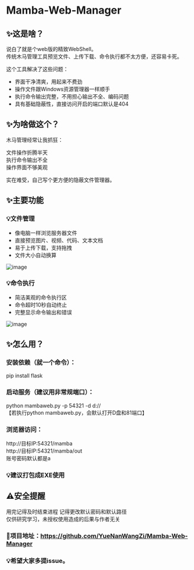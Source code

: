 # Mamba-Web-Manager  

## ✨这是啥？  
说白了就是个web版的精致WebShell。  
传统木马管理工具预览文件、上传下载、命令执行都不太方便，还容易卡死。  
  
这个工具解决了这些问题：  

- 界面干净清爽，用起来不费劲  
- 操作文件跟Windows资源管理器一样顺手  
- 执行命令输出完整，不用担心输出不全、编码问题  
- 具有基础隐蔽性，直接访问开启的端口默认是404
## ✨为啥做这个？  
木马管理经常让我抓狂：  

文件操作折腾半天  
执行命令输出不全  
操作界面不够美观  

实在难受，自己写个更方便的隐蔽文件管理器。  

## ✨主要功能  

### 💡文件管理  
- 像电脑一样浏览服务器文件  
- 直接预览图片、视频、代码、文本文档  
- 易于上传下载，支持拖拽  
- 文件大小自动换算  
  
![image](https://github.com/user-attachments/assets/7d654d00-1dbd-4f23-b6b5-493c01521fd9)

  
### 💡命令执行
- 简洁美观的命令执行区  
- 命令超时10秒自动终止  
- 完整显示命令输出和错误  
  
![image](https://github.com/user-attachments/assets/62fffc93-d44f-4b58-a3ab-9fd34a01b84b)

  
## ✨怎么用？
### 安装依赖（就一个命令）：  
pip install flask  
### 启动服务（建议用非常规端口）：  
python mambaweb.py -p 54321 -d d://  
【若执行python mambaweb.py，会默认打开D盘和81端口】  
### 浏览器访问：  
http://目标IP:54321/mamba  
http://目标IP:54321/mamba/out  
账号密码默认都是a 
### 💡建议打包成EXE使用

## ⚠️安全提醒
用完记得及时结束进程
记得更改默认密码和默认路径  
仅供研究学习，未授权使用造成的后果与作者无关 

### 🔗项目地址：https://github.com/YueNanWangZi/Mamba-Web-Manager
### 💡希望大家多提issue。  
